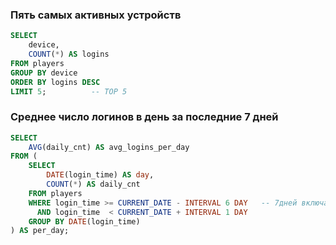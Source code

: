 ### Пять самых активных устройств
```SQL
SELECT
    device,
    COUNT(*) AS logins
FROM players
GROUP BY device
ORDER BY logins DESC
LIMIT 5;          -- TOP 5
```

### Среднее число логинов в день за последние 7 дней
```SQL
SELECT
    AVG(daily_cnt) AS avg_logins_per_day
FROM (
    SELECT
        DATE(login_time) AS day,
        COUNT(*) AS daily_cnt
    FROM players
    WHERE login_time >= CURRENT_DATE - INTERVAL 6 DAY   -- 7дней включая сегодня
      AND login_time  < CURRENT_DATE + INTERVAL 1 DAY
    GROUP BY DATE(login_time)
) AS per_day;
```